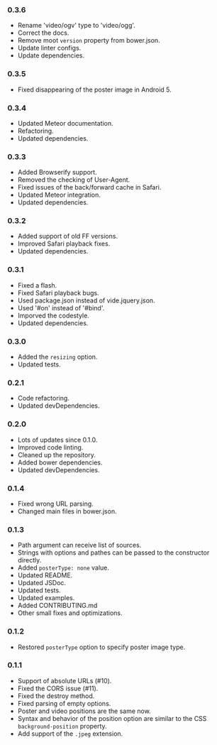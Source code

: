 ### 0.3.6
* Rename 'video/ogv' type to 'video/ogg'.
* Correct the docs.
* Remove moot `version` property from bower.json.
* Update linter configs.
* Update dependencies.

### 0.3.5
* Fixed disappearing of the poster image in Android 5.

### 0.3.4
* Updated Meteor documentation.
* Refactoring.
* Updated dependencies.

### 0.3.3
* Added Browserify support.
* Removed the checking of User-Agent.
* Fixed issues of the back/forward cache in Safari.
* Updated Meteor integration.
* Updated dependencies.

### 0.3.2
* Added support of old FF versions.
* Improved Safari playback fixes.
* Updated dependencies.

### 0.3.1
* Fixed a flash.
* Fixed Safari playback bugs.
* Used package.json instead of vide.jquery.json.
* Used '#on' instead of '#bind'.
* Imporved the codestyle.
* Updated dependencies.

### 0.3.0
* Added the `resizing` option.
* Updated tests.

### 0.2.1
* Code refactoring.
* Updated devDependencies.

### 0.2.0
* Lots of updates since 0.1.0.
* Improved code linting.
* Cleaned up the repository.
* Added bower dependencies.
* Updated devDependencies.

### 0.1.4
* Fixed wrong URL parsing.
* Changed main files in bower.json.

### 0.1.3
* Path argument can receive list of sources.
* Strings with options and pathes can be passed to the constructor directly.
* Added `posterType: none` value.
* Updated README.
* Updated JSDoc.
* Updated tests.
* Updated examples.
* Added CONTRIBUTING.md
* Other small fixes and optimizations.

### 0.1.2
* Restored `posterType` option to specify poster image type.

### 0.1.1
* Support of absolute URLs (#10).
* Fixed the CORS issue (#11).
* Fixed the destroy method.
* Fixed parsing of empty options.
* Poster and video positions are the same now.
* Syntax and behavior of the position option are similar to the CSS `background-position` property.
* Add support of the `.jpeg` extension.
